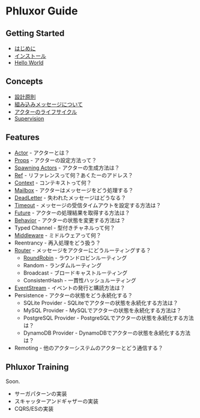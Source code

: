 # Phluxor Guide

## Getting Started

- [はじめに](intro.md)
- [インストール](install.md)
- [Hello World](hello.md)

## Concepts

- [設計原則](/ja/what/principles.html)
- [組み込みメッセージについて](/ja/what/built_in_message.html)
- [アクターのライフサイクル](/ja/what/lifecycle.html)
- [Supervision](/ja/what/supervision.html)

## Features

- [Actor](/ja/features/actor.html) - アクターとは？
- [Props](/ja/features/props.html) - アクターの設定方法って？
- [Spawning Actors](/ja/features/spawn_actors.html) - アクターの生成方法は？
- [Ref](/ja/features/ref.html) - リファレンスって何？あくたーのアドレス？
- [Context](/ja/features/context.html) - コンテキストって何？
- [Mailbox](/ja/features/mailbox.html) - アクターはメッセージをどう処理する？
- [DeadLetter](/ja/features/deadletter.html) - 失われたメッセージはどうなる？
- [Timeout](/ja/features/timeout_reciving_message.html) - メッセージの受信タイムアウトを設定する方法は？
- [Future](/ja/features/future.html) - アクターの処理結果を取得する方法は？
- [Behavior](/ja/features/behavior.html) - アクターの状態を変更する方法は？
- Typed Channel - 型付きチャネルって何？
- [Middleware](/ja/features/middleware.html) - ミドルウェアって何？
- Reentrancy - 再入処理をどう扱う？
- [Router](/ja/features/router.html) - メッセージをアクターにどうルーティングする？
    - [RoundRobin](/ja/features/round_robin.html) - ラウンドロビンルーティング
    - Random - ランダムルーティング
    - Broadcast - ブロードキャストルーティング
    - ConsistentHash - 一貫性ハッシュルーティング
- [EventStream](/ja/features/eventstream.html) - イベントの発行と購読方法は？
- Persistence - アクターの状態をどう永続化する？
    - SQLite Provider - SQLiteでアクターの状態を永続化する方法は？
    - MySQL Provider - MySQLでアクターの状態を永続化する方法は？
    - PostgreSQL Provider - PostgreSQLでアクターの状態を永続化する方法は？
    - DynamoDB Provider - DynamoDBでアクターの状態を永続化する方法は？
- Remoting - 他のアクターシステムのアクターとどう通信する？

## Phluxor Training

Soon.  

- サーガパターンの実装
- スキャッターアンドギャザーの実装
- CQRS/ESの実装
